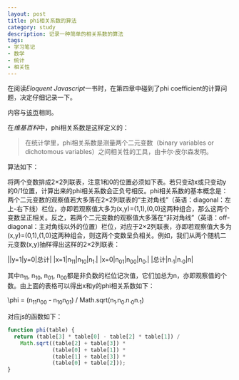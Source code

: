 ```yaml
---
layout: post
title: phi相关系数的算法
category: study
description: 记录一种简单的相关系数的算法
tags:
- 学习笔记
- 数学
- 统计
- 相关性
---
```


在阅读*Eloquent Javascript*一书时，在第四章中碰到了phi coefficient的计算问题，决定仔细记录一下。

内容与[该页](https://zh.wikipedia.org/wiki/Phi%E7%9B%B8%E9%97%9C%E4%BF%82%E6%95%B8)相同。

在*维基百科*中，phi相关系数是这样定义的：

> 在统计学里，phi相关系数是测量两个二元变数（binary variables or dichotomous variables）之间相关性的工具，由卡尔·皮尔森发明。

算法如下：

将两个变数排成2×2列联表，注意1和0的位置必须如下表。若只变动x或只变动y的0/1位置，计算出来的phi相关系数会正负号相反。phi相关系数的基本概念是：两个二元变数的观察值若大多落在2×2列联表的“主对角线”（英语：diagonal：左上-右下线）栏位，亦即若观察值大多为(x,y)=(1,1),(0,0)这两种组合，那么这两个变数呈正相关。反之，若两个二元变数的观察值大多落在“非对角线”（英语：off-diagonal：主对角线以外的位置）栏位，对应于2×2列联表，亦即若观察值大多为(x,y)=(0,1),(1,0)这两种组合，则这两个变数呈负相关。例如，我们从两个随机二元变数(x,y)抽样得出这样的2×2列联表：

||y=1|y=0|总计|
|x=1|n<sub>11</sub>|n<sub>10</sub>|n<sub>1·</sub>|
|x=0|n<sub>01</sub>|n<sub>00</sub>|n<sub>0·</sub>|
|总计|n<sub>·1</sub>|n<sub>·0</sub>|n|

其中n<sub>11</sub>, n<sub>10</sub>, n<sub>01</sub>, n<sub>00</sub>都是非负数的栏位记次值，它们加总为n，亦即观察值的个数。由上面的表格可以得出x和y的phi相关系数如下：

\phi = (n<sub>11</sub>n<sub>00</sub> - n<sub>10</sub>n<sub>01</sub>) / Math.sqrt(n<sub>1·</sub>n<sub>0·</sub>n<sub>·0</sub>n<sub>·1</sub>)

对应js的函数如下：

```js
function phi(table) {
  return (table[3] * table[0] - table[2] * table[1]) /
    Math.sqrt((table[2] + table[3]) *
              (table[0] + table[1]) *
              (table[1] + table[3]) *
              (table[0] + table[2]));
}
```
